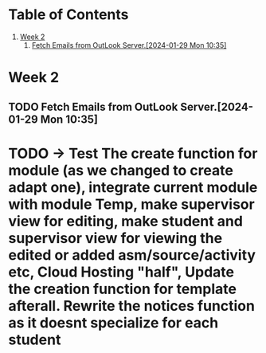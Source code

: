 
# Table of Contents

1.  [Week 2](#orge3a639e)
    1.  [Fetch Emails from OutLook Server.<span class="timestamp-wrapper"><span class="timestamp">[2024-01-29 Mon 10:35]</span></span>](#org86e76bb)



<a id="orge3a639e"></a>

# Week 2


<a id="org86e76bb"></a>

## TODO Fetch Emails from OutLook Server.<span class="timestamp-wrapper"><span class="timestamp">[2024-01-29 Mon 10:35]</span></span>



# TODO -> Test The create function for module (as we changed to create adapt one), integrate current module with module Temp, make supervisor view for editing, make student and supervisor view for viewing the edited or added asm/source/activity etc, Cloud Hosting "half", Update the creation function for template afterall. Rewrite the notices function as it doesnt specialize for each student